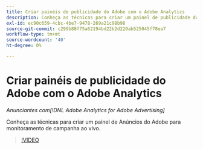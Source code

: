 ```yaml
---
title: Criar painéis de publicidade do Adobe com o Adobe Analytics
description: Conheça as técnicas para criar um painel de publicidade do Adobe para o monitoramento de campanhas ao vivo
exl-id: ec90c659-4cbc-4be7-9478-269a21c98b98
source-git-commit: c299b88f75a62194bd22b2d220ab525045f78ea7
workflow-type: tm+mt
source-wordcount: '40'
ht-degree: 0%

---
```


# Criar painéis de publicidade do Adobe com o Adobe Analytics

*Anunciantes com[!DNL Adobe Analytics for Adobe Advertising]*

Conheça as técnicas para criar um painel de Anúncios do Adobe para monitoramento de campanha ao vivo.

>[!VIDEO](https://video.tv.adobe.com/v/33922)
